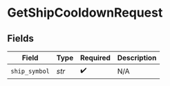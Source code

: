 # GetShipCooldownRequest


## Fields

| Field              | Type               | Required           | Description        |
| ------------------ | ------------------ | ------------------ | ------------------ |
| `ship_symbol`      | *str*              | :heavy_check_mark: | N/A                |
